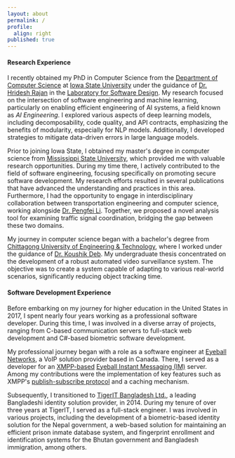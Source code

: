 ```yaml
---
layout: about
permalink: /
profile:
  align: right
published: true
---
```


#### Research Experience

I recently obtained my PhD in Computer Science from the [Department of Computer Science](https://www.cs.iastate.edu/) at [Iowa State University](https://www.iastate.edu/) under the guidance of [Dr. Hridesh Rajan](https://hridesh.github.io/) in the [Laboratory for Software Design](https://design.cs.iastate.edu/). My research focused on the intersection of software engineering and machine learning, particularly on enabling efficient engineering of AI systems, a field known as *AI Engineering*. I explored various aspects of deep learning models, including decomposability, code quality, and API contracts, emphasizing the benefits of modularity, especially for NLP models. Additionally, I developed strategies to mitigate data-driven errors in large language models.

Prior to joining Iowa State, I obtained my master's degree in computer science from <a href="https://www.cse.msstate.edu/">Mississippi State University</a>, which provided me with valuable research opportunities. During my time there, I actively contributed to the field of software engineering, focusing specifically on promoting secure software development. My research efforts resulted in several publications that have advanced the understanding and practices in this area. Furthermore, I had the opportunity to engage in interdisciplinary collaboration between transportation engineering and computer science, working alongside <a href="https://www.uta.edu/academics/faculty/profile?username=lip">Dr. Pengfei Li</a>. Together, we proposed a novel analysis tool for examining traffic signal coordination, bridging the gap between these two domains.


My journey in computer science began with a bachelor's degree from <a href="https://www.cuet.ac.bd/">Chittagong University of Engineering & Technology</a>, where I worked under the guidance of <a href="https://www.cuet.ac.bd/members/498">Dr. Koushik Deb</a>. My undergraduate thesis concentrated on the development of a robust automated video surveillance system. The objective was to create a system capable of adapting to various real-world scenarios, significantly reducing object tracking time.

#### Software Development Experience

Before embarking on my journey for higher education in the United States in 2017, I spent nearly four years working as a professional software developer. During this time, I was involved in a diverse array of projects, ranging from C-based communication servers to full-stack web development and C#-based biometric software development.

My professional journey began with a role as a software engineer at [Eyeball Networks](https://www.facebook.com/EyeballNetworks/), a VoIP solution provider based in Canada. There, I served as a developer for an [XMPP-based](https://xmpp.org/) [Eyeball Instant Messaging (IM)](https://en.wikipedia.org/wiki/Eyeball_Chat) server. Among my contributions were the implementation of key features such as XMPP's [publish-subscribe protocol](https://xmpp.org/extensions/xep-0060.html) and a caching mechanism.

Subsequently, I transitioned to [TigerIT Bangladesh Ltd.](https://www.tigerit.com/), a leading Bangladeshi identity solution provider, in 2014. During my tenure of over three years at TigerIT, I served as a full-stack engineer. I was involved in various projects, including the development of a biometric-based identity solution for the Nepal government, a web-based solution for maintaining an efficient prison inmate database system, and fingerprint enrollment and identification systems for the Bhutan government and Bangladesh immigration, among others.
